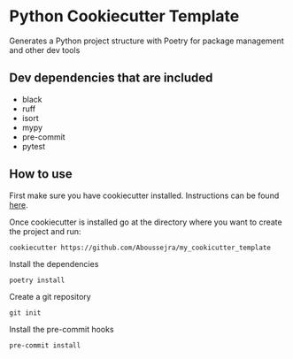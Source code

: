 # Python Cookiecutter Template

Generates a Python project structure with Poetry for package management and other dev tools

## Dev dependencies that are included

- black
- ruff
- isort
- mypy
- pre-commit
- pytest

## How to use

First make sure you have cookiecutter installed. Instructions can be found [here](https://cookiecutter.readthedocs.io/en/1.7.2/installation.html).

Once cookiecutter is installed go at the directory where you want to create the project and run:

```
cookiecutter https://github.com/Aboussejra/my_cookicutter_template
```

Install the dependencies

```
poetry install
```

Create a git repository

```
git init
```

Install the pre-commit hooks

```
pre-commit install
```
